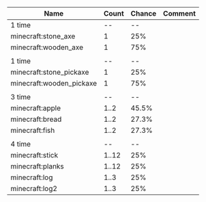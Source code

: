 | Name                     | Count | Chance | Comment |
| ------------------------ | ----- | ------ | ------- |
| 1 time                   |    -- |     -- |         |
| minecraft:stone_axe      |     1 |    25% |         |
| minecraft:wooden_axe     |     1 |    75% |         |
|                          |       |        |         |
| 1 time                   |    -- |     -- |         |
| minecraft:stone_pickaxe  |     1 |    25% |         |
| minecraft:wooden_pickaxe |     1 |    75% |         |
|                          |       |        |         |
| 3 time                   |    -- |     -- |         |
| minecraft:apple          |  1..2 |  45.5% |         |
| minecraft:bread          |  1..2 |  27.3% |         |
| minecraft:fish           |  1..2 |  27.3% |         |
|                          |       |        |         |
| 4 time                   |    -- |     -- |         |
| minecraft:stick          | 1..12 |    25% |         |
| minecraft:planks         | 1..12 |    25% |         |
| minecraft:log            |  1..3 |    25% |         |
| minecraft:log2           |  1..3 |    25% |         |